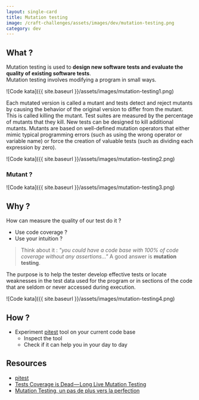 ```yaml
---
layout: single-card
title: Mutation testing
image: /craft-challenges/assets/images/dev/mutation-testing.png
category: dev
---
```


## What ?
Mutation testing is used to **design new software tests and evaluate the quality of existing software tests**.  
Mutation testing involves modifying a program in small ways.  

![Code kata]({{ site.baseurl }}/assets/images/mutation-testing1.png)  

Each mutated version is called a mutant and tests detect and reject mutants by causing the behavior of the original version to differ from the mutant.  
This is called killing the mutant. 
Test suites are measured by the percentage of mutants that they kill. New tests can be designed to kill additional mutants. Mutants are based on well-defined mutation operators that either mimic typical programming errors (such as using the wrong operator or variable name) or force the creation of valuable tests (such as dividing each expression by zero). 

![Code kata]({{ site.baseurl }}/assets/images/mutation-testing2.png)  

### Mutant ?
![Code kata]({{ site.baseurl }}/assets/images/mutation-testing3.png)  

## Why ?
How can measure the quality of our test do it ?
* Use code coverage ?
* Use your intuition ?

> Think about it : *"you could have a code base with 100% of code coverage without any assertions..."*
A good answer is **mutation testing**.

The purpose is to help the tester develop effective tests or locate weaknesses in the test data used for the program or in sections of the code that are seldom or never accessed during execution.

![Code kata]({{ site.baseurl }}/assets/images/mutation-testing4.png)  

## How ?
* Experiment [pitest](http://pitest.org/) tool on your current code base
    * Inspect the tool
    * Check if it can help you in your day to day

## Resources
* [pitest](http://pitest.org/)
* [Tests Coverage is Dead — Long Live Mutation Testing](https://medium.com/appsflyer/tests-coverage-is-dead-long-live-mutation-testing-7fd61020330e)
* [Mutation Testing, un pas de plus vers la perfection](https://blog.octo.com/mutation-testing-un-pas-de-plus-vers-la-perfection/)
